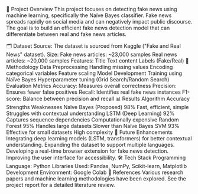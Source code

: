 📌 Project Overview
This project focuses on detecting fake news using machine learning, specifically the Naïve Bayes classifier. Fake news spreads rapidly on social media and can negatively impact public discourse. The goal is to build an efficient fake news detection model that can differentiate between real and fake news articles.

🗂️ Dataset
Source: The dataset is sourced from Kaggle ("Fake and Real News" dataset).
Size:
Fake news articles: ~23,000 samples
Real news articles: ~20,000 samples
Features:
Title
Text content
Labels (Fake/Real)
🔧 Methodology
Data Preprocessing
Handling missing values
Encoding categorical variables
Feature scaling
Model Development
Training using Naïve Bayes
Hyperparameter tuning (Grid Search/Random Search)
Evaluation Metrics
Accuracy: Measures overall correctness
Precision: Ensures fewer false positives
Recall: Identifies real fake news instances
F1-score: Balance between precision and recall
📊 Results
Algorithm	Accuracy	Strengths	Weaknesses
Naïve Bayes (Proposed)	98%	Fast, efficient, simple	Struggles with contextual understanding
LSTM (Deep Learning)	92%	Captures sequence dependencies	Computationally expensive
Random Forest	95%	Handles large datasets	Slower than Naïve Bayes
SVM	93%	Effective for small datasets	High complexity
🚀 Future Enhancements
Integrating deep learning models (LSTM, transformers) for better contextual understanding.
Expanding the dataset to support multiple languages.
Developing a real-time browser extension for fake news detection.
Improving the user interface for accessibility.
🛠️ Tech Stack
Programming Language: Python
Libraries Used: Pandas, NumPy, Scikit-learn, Matplotlib
Development Environment: Google Colab
📜 References
Various research papers and machine learning methodologies have been explored. See the project report for a detailed literature review.
